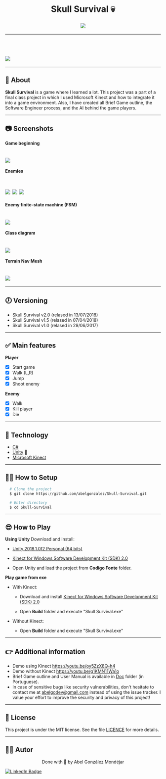 <h1 align="center">
  <p>Skull Survival 💀</p>
  <img 
    src="./Doc/game.jpg"
  />  
</h1>

---

<br>

<h1>
  <img 
    src="./Doc/demo.gif"
  />
</h1>

---
## 🧾 About
**Skull Survival** is a game where I learned a lot. This project was a part of a final class project in which I used Microsoft Kinect and how to integrate it into a game environment. Also, I have created all Brief Game outline, the Software Engineer process, and the AI behind the game players.

---
## 📷 Screenshots
**Game beginning**
<h1>
  <img 
    src="./Doc/home.png"
  />
</h1>

**Enemies**
<h1>
  <img 
    src="./Doc/enemy1.jpg"
  />
  <img 
    src="./Doc/enemy2.jpg"
  />
  <img 
    src="./Doc/enemy3.jpg"
  />
</h1>

**Enemy finite-state machine (FSM)**
<h1>
  <img 
    src="./Doc/mefEnemy.png"
  />
</h1>

**Class diagram**
<h1>
  <img 
    src="./Doc/classDiagram.jpg"
  />
</h1>

**Terrain Nav Mesh**
<h1>
  <img 
    src="./Doc/navMeshTerrain.png"
  />
</h1>


---
## 🕖 Versioning
- Skull Survival v2.0 (relased in 13/07/2018)
- Skull Survival v1.5 (relased in 07/04/2018)
- Skull Survival v1.0 (relased in 29/06/2017)

---
## ✅ Main features
**Player**
- [x] Start game
- [x] Walk (L,R)
- [x] Jump
- [x] Shoot enemy

**Enemy**
- [x] Walk
- [x] Kill player
- [x] Die

---
## 🔧 Technology

- [C#](https://www.w3schools.com/cs/index.php) 
- [Unity](https://unity.com/) 💚
- [Microsoft Kinect](http://www.kinect.com/)

---
## 👨‍💻 How to Setup

```bash
  # Clone the project
  $ git clone https://github.com/abelgonzalez/Skull-Survival.git
```
```bash
  # Enter directory
  $ cd Skull-Survival
```

---
## 😎 How to Play

**Using Unity**
Download and install:

 - [Unity 2018.1.0f2 Personal (64 bits)](https://unity3d.com/pt/unity/whats-new/unity-2018.1.0)

 - [Kinect for Windows Software Development Kit (SDK) 2.0](https://www.microsoft.com/en-us/download/details.aspx?id=44561)

- Open Unity and load the project from **Codigo Fonte** folder.

**Play game from exe**
* With Kinect:
  - Download and install [Kinect for Windows Software Development Kit (SDK) 2.0](https://www.microsoft.com/en-us/download/details.aspx?id=44561)

  - Open **Build** folder and execute "Skull Survival.exe"

* Without Kinect: 
  - Open **Build** folder and execute "Skull Survival.exe"

---
## 👉 Additional information
* Demo using Kinect https://youtu.be/oy5ZzX8Q-h4
* Demo without Kinect https://youtu.be/g1KMN11Wa1o
* Brief Game outline and User Manual is available in [Doc](https://github.com/abelgonzalez/Skull-Survival/tree/main/Doc) folder (in Portuguese).
* In case of sensitive bugs like security vulnerabilities, don't hesitate to contact me at abelgodev@gmail.com instead of using the issue tracker. I value your effort to improve the security and privacy of this project!

---
## 📝 License

This project is under the MIT license. See the file <a href="https://github.com/abelgonzalez/Skull-Survival/LICENSE">LICENCE</a> for more details.

---
## 🧑‍💻 Autor
<p align="center">Done with 💙 by Abel González Mondéjar</p>


[![LinkedIn Badge](https://img.shields.io/badge/-Abel_González_Mondéjar-blue?style=flat-square&logo=Linkedin&logoColor=white&link=https://www.linkedin.com/in/abelgonzalezmondejar/)](https://www.linkedin.com/in/abelgonzalezmondejar/)
